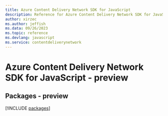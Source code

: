 ```yaml
---
title: Azure Content Delivery Network SDK for JavaScript
description: Reference for Azure Content Delivery Network SDK for JavaScript
author: xirzec
ms.author: jeffish
ms.data: 09/26/2023
ms.topic: reference
ms.devlang: javascript
ms.service: contentdeliverynetwork
---
```

# Azure Content Delivery Network SDK for JavaScript - preview
## Packages - preview
[!INCLUDE [packages](content-delivery-network-index.md)]